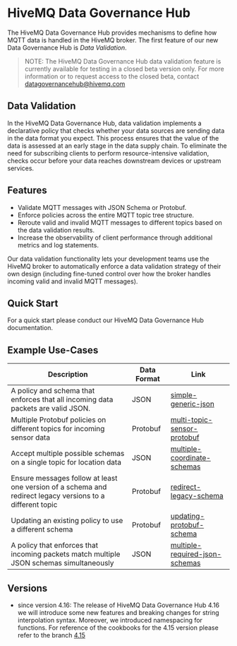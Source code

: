 # HiveMQ Data Governance Hub

The HiveMQ Data Governance Hub provides mechanisms to define how MQTT data is handled in the HiveMQ broker.
The first feature of our new Data Governance Hub is *Data Validation*.

> NOTE: The HiveMQ Data Governance Hub data validation feature is currently available for testing in a closed beta version only. 
For more information or to request access to the closed beta, contact [datagovernancehub@hivemq.com](mailto:datagovernancehub@hivemq.com)

## Data Validation

In the HiveMQ Data Governance Hub, data validation implements a declarative
policy that checks whether your data sources are sending data in the data format
you expect. This process ensures that the value of the data is assessed at an
early stage in the data supply chain. To eliminate the need for subscribing
clients to perform resource-intensive validation, checks occur before your data
reaches downstream devices or upstream services.

## Features

* Validate MQTT messages with JSON Schema or Protobuf.
* Enforce policies across the entire MQTT topic tree structure.
* Reroute valid and invalid MQTT messages to different topics based on the data validation results.
* Increase the observability of client performance through additional metrics and log statements.

Our data validation functionality lets your development teams use the HiveMQ broker to automatically enforce a data validation strategy of their own design
(including fine-tuned control over how the broker handles incoming valid and invalid MQTT messages).

## Quick Start
For a quick start please conduct our HiveMQ Data Governance Hub documentation.

## Example Use-Cases
| Description                                                                       	                         | Data Format 	         | Link 	                                                                       |
|-------------------------------------------------------------------------------------------------------------|-----------------------|------------------------------------------------------------------------------|
| A policy and schema that enforces that all incoming data packets are valid JSON.                            | JSON        	         | [simple-generic-json](/data-validation/simple-generic-json-schema)     	     |
| Multiple Protobuf policies on different topics for incoming sensor data                                     | Protobuf            	 | [multi-topic-sensor-protobuf](/data-validation/multi-topic-sensor-protobuf)	 |
| Accept multiple possible schemas on a single topic for location data                                        | JSON            	     | [multiple-coordinate-schemas](/data-validation/multiple-coordinate-schemas)	 |
| Ensure messages follow at least one version of a schema and redirect legacy versions to a different topic   | Protobuf            	 | [redirect-legacy-schema](/data-validation/redirect-legacy-schema)	           |
| Updating an existing policy to use a different schema                                                       | Protobuf              | [updating-protobuf-schema](/data-validation/updating-protobuf-schema)	       |
| A policy that enforces that incoming packets match multiple JSON schemas simultaneously                     | JSON                  | [multiple-required-json-schemas](/data-validation/multiple-required-json-schemas)	 |

## Versions
* since version 4.16: The release of HiveMQ Data Governance Hub 4.16 we will introduce some new features and breaking changes for string interpolation syntax. Moreover, we introduced namespacing for functions. For reference of the cookbooks for the 4.15 version please refer to the branch [4.15](https://github.com/hivemq/hivemq-policy-cookbooks/tree/4.15)